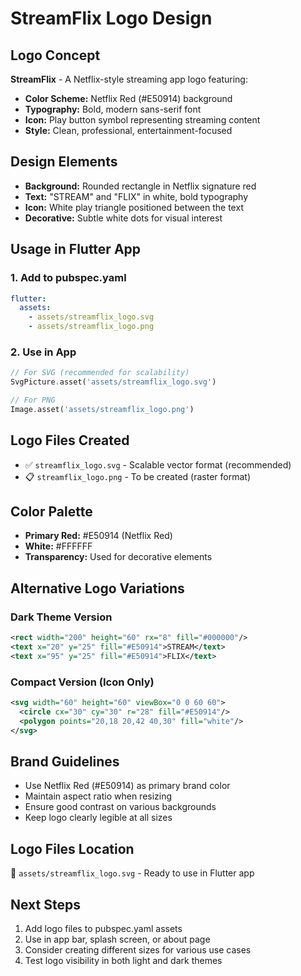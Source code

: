 # StreamFlix Logo Design

## Logo Concept
**StreamFlix** - A Netflix-style streaming app logo featuring:
- **Color Scheme:** Netflix Red (#E50914) background
- **Typography:** Bold, modern sans-serif font
- **Icon:** Play button symbol representing streaming content
- **Style:** Clean, professional, entertainment-focused

## Design Elements
- **Background:** Rounded rectangle in Netflix signature red
- **Text:** "STREAM" and "FLIX" in white, bold typography
- **Icon:** White play triangle positioned between the text
- **Decorative:** Subtle white dots for visual interest

## Usage in Flutter App

### 1. Add to pubspec.yaml
```yaml
flutter:
  assets:
    - assets/streamflix_logo.svg
    - assets/streamflix_logo.png
```

### 2. Use in App
```dart
// For SVG (recommended for scalability)
SvgPicture.asset('assets/streamflix_logo.svg')

// For PNG
Image.asset('assets/streamflix_logo.png')
```

## Logo Files Created
- ✅ `streamflix_logo.svg` - Scalable vector format (recommended)
- 📋 `streamflix_logo.png` - To be created (raster format)

## Color Palette
- **Primary Red:** #E50914 (Netflix Red)
- **White:** #FFFFFF
- **Transparency:** Used for decorative elements

## Alternative Logo Variations

### Dark Theme Version
```svg
<rect width="200" height="60" rx="8" fill="#000000"/>
<text x="20" y="25" fill="#E50914">STREAM</text>
<text x="95" y="25" fill="#E50914">FLIX</text>
```

### Compact Version (Icon Only)
```svg
<svg width="60" height="60" viewBox="0 0 60 60">
  <circle cx="30" cy="30" r="28" fill="#E50914"/>
  <polygon points="20,18 20,42 40,30" fill="white"/>
</svg>
```

## Brand Guidelines
- Use Netflix Red (#E50914) as primary brand color
- Maintain aspect ratio when resizing
- Ensure good contrast on various backgrounds
- Keep logo clearly legible at all sizes

## Logo Files Location
📁 `assets/streamflix_logo.svg` - Ready to use in Flutter app

## Next Steps
1. Add logo files to pubspec.yaml assets
2. Use in app bar, splash screen, or about page
3. Consider creating different sizes for various use cases
4. Test logo visibility in both light and dark themes

